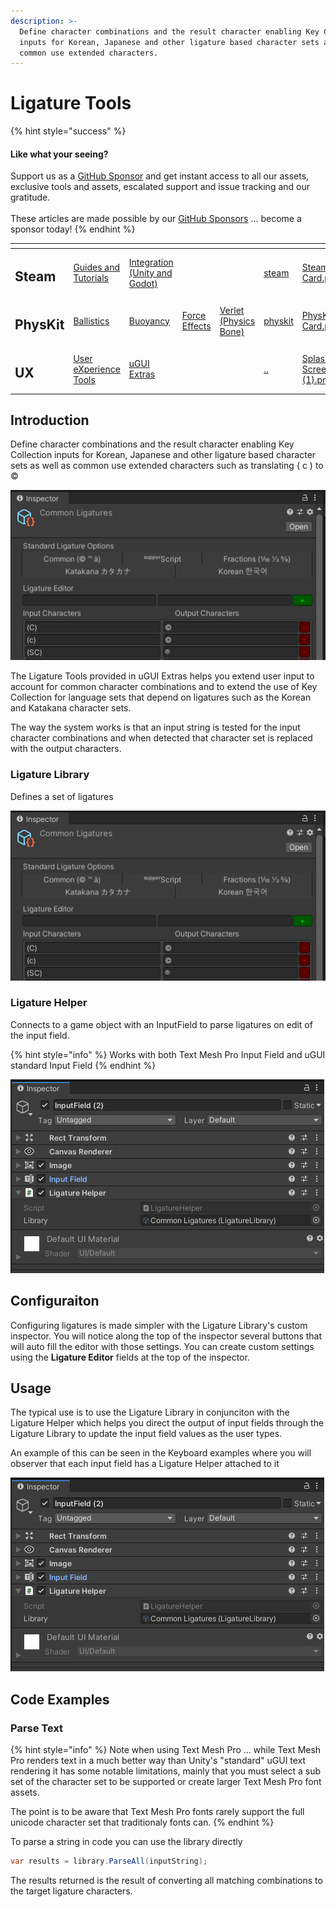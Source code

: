 ```yaml
---
description: >-
  Define character combinations and the result character enabling Key Collection
  inputs for Korean, Japanese and other ligature based character sets as well as
  common use extended characters.
---
```


# Ligature Tools

{% hint style="success" %}
#### Like what your seeing?

Support us as a [GitHub Sponsor](../../../../become-a-sponsor/) and get instant access to all our assets, exclusive tools and assets, escalated support and issue tracking and our gratitude.\
\
These articles are made possible by our [GitHub Sponsors](../../../../become-a-sponsor/) ... become a sponsor today!
{% endhint %}

<table data-view="cards"><thead><tr><th></th><th></th><th></th><th></th><th></th><th data-hidden data-card-target data-type="content-ref"></th><th data-hidden data-card-cover data-type="files"></th></tr></thead><tbody><tr><td><h2>Steam</h2></td><td><a href="../../../../company/steam/">Guides and Tutorials</a></td><td><a href="../../../steamworks/">Integration (Unity and Godot)</a></td><td></td><td></td><td><a href="../../../../company/steam/">steam</a></td><td><a href="../../../../.gitbook/assets/Steamworks Card.png">Steamworks Card.png</a></td></tr><tr><td><h2>PhysKit</h2></td><td><a href="../../../physkit/sample-scenes/fantasy-style-ballistic-simulation.md">Ballistics</a></td><td><a href="../../../physkit/sample-scenes/1-buoyancy-example.md">Buoyancy</a></td><td><a href="../../../physkit/sample-scenes/1-force-effect-fields.md">Force Effects</a></td><td><a href="../../../physkit/sample-scenes/2-verlet-spring-skinned-mesh.md">Verlet (Physics Bone)</a></td><td><a href="../../../physkit/">physkit</a></td><td><a href="../../../../.gitbook/assets/PhysKit Card.png">PhysKit Card.png</a></td></tr><tr><td><h2>UX</h2></td><td><a href="../core-concepts/">User eXperience Tools</a></td><td><a href="./">uGUI Extras</a></td><td></td><td></td><td><a href="../../">..</a></td><td><a href="../../../../.gitbook/assets/Splash Screen (1).png">Splash Screen (1).png</a></td></tr></tbody></table>

## Introduction

Define character combinations and the result character enabling Key Collection inputs for Korean, Japanese and other ligature based character sets as well as common use extended characters such as translating ( c ) to ©

![](<../../../../.gitbook/assets/image (134).png>)

The Ligature Tools provided in uGUI Extras helps you extend user input to account for common character combinations and to extend the use of Key Collection for language sets that depend on ligatures such as the Korean and Katakana character sets.

The way the system works is that an input string is tested for the input character combinations and when detected that character set is replaced with the output characters.&#x20;

### Ligature Library

Defines a set of ligatures

![](<../../../../.gitbook/assets/image (134).png>)

### Ligature Helper

Connects to a game object with an InputField to parse ligatures on edit of the input field.

{% hint style="info" %}
Works with both Text Mesh Pro Input Field and uGUI standard Input Field
{% endhint %}

![](<../../../../.gitbook/assets/image (135).png>)

## Configuraiton

Configuring ligatures is made simpler with the Ligature Library's custom inspector. You will notice along the top of the inspector several buttons that will auto fill the editor with those settings. You can create custom settings using the **Ligature Editor** fields at the top of the inspector.

## Usage

The typical use is to use the Ligature Library in conjunciton with the Ligature Helper which helps you direct the output of input fields through the Ligature Library to update the input field values as the user types.

An example of this can be seen in the Keyboard examples where you will observer that each input field has a Ligature Helper attached to it

![](<../../../../.gitbook/assets/image (135).png>)

## Code Examples

### Parse Text

{% hint style="info" %}
Note when using Text Mesh Pro ... while Text Mesh Pro renders text in a much better way than Unity's "standard" uGUI text rendering it has some notable limitations, mainly that you must select a sub set of the character set to be supported or create larger Text Mesh Pro font assets.&#x20;

The point is to be aware that Text Mesh Pro fonts rarely support the full unicode character set that traditionaly fonts can.
{% endhint %}

To parse a string in code you can use the library directly

```csharp
var results = library.ParseAll(inputString);
```

The results returned is the result of converting all matching combinations to the target ligature characters.
